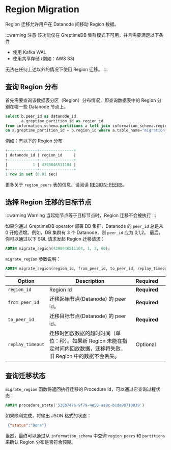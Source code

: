 # Region Migration

Region 迁移允许用户在 Datanode 间移动 Region 数据。

:::warning 注意
该功能仅在 GreptimeDB 集群模式下可用，并且需要满足以下条件
- 使用 Kafka WAL
- 使用共享存储 (例如：AWS S3)

无法在任何上述以外的情况下使用 Region 迁移。
:::


## 查询 Region 分布

首先需要查询该数据表分区（Region）分布情况，即查询数据表中的 Region 分别在哪一些 Datanode 节点上。

```sql
select b.peer_id as datanode_id,
       a.greptime_partition_id as region_id
from information_schema.partitions a left join information_schema.region_peers b
on a.greptime_partition_id = b.region_id where a.table_name='migration_target' order by datanode_id asc;
```

例如：有以下的 Region 分布
```sql
+-------------+---------------+
| datanode_id | region_id     |
+-------------+---------------+
|           1 | 4398046511104 |
+-------------+---------------+
1 row in set (0.01 sec)
```


更多关于 `region_peers`  表的信息，请阅读 [REGION-PEERS](/reference/sql/information-schema/region-peers.md)。

## 选择 Region 迁移的目标节点
:::warning Warning
当起始节点等于目标节点时，Region 迁移不会被执行
:::

如果你通过 GreptimeDB operator 部署 DB 集群，Datanode 的 `peer_id` 总是从 0 开始递增。例如，DB 集群有 3 个 Datanode，则 `peer_id` 应为 0,1,2。
最后，你可以通过以下 SQL 请求发起 Region 迁移请求：

```sql
ADMIN migrate_region(4398046511104, 1, 2, 60);
```

`migrate_region` 参数说明：

```sql
ADMIN migrate_region(region_id, from_peer_id, to_peer_id, replay_timeout);
```

| Option           | Description                                                                                                            | Required     |     |
| ---------------- | ---------------------------------------------------------------------------------------------------------------------- | ------------ | --- |
| `region_id`      | Region Id                                                                                                              | **Required** |     |
| `from_peer_id`   | 迁移起始节点(Datanode) 的 peer id。                                                                                    | **Required** |     |
| `to_peer_id`     | 迁移目标节点(Datanode) 的 peer id。                                                                                    | **Required** |     |
| `replay_timeout` | 迁移时回放数据的超时时间（单位：秒）。如果新 Region 未能在指定时间内回放数据，迁移将失败，旧 Region 中的数据不会丢失。 | Optional     |     |

## 查询迁移状态

`migrate_region` 函数将返回执行迁移的 Procedure Id，可以通过它查询过程状态：

```sql
ADMIN procedure_state('538b7476-9f79-4e50-aa9c-b1de90710839')
```

如果顺利完成，将输出 JSON 格式的状态：

```json
 {"status":"Done"}
```

当然，最终可以通过从 `information_schema` 中查询 `region_peers` 和 `partitions` 来确认 Region 分布是否符合预期。
